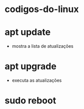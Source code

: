# codigos-do-linux

# apt update 
  - mostra a lista de atualizações
# apt upgrade 
  - executa as atualizações
# sudo reboot
